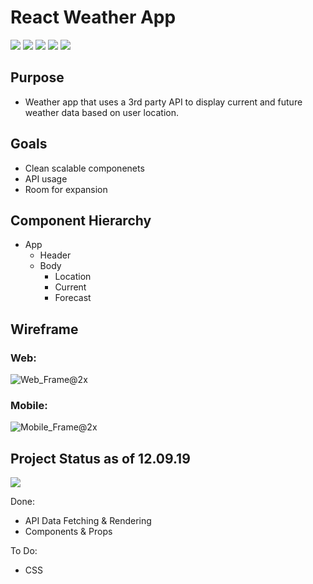 # React Weather App

![](http://bestanimations.com/Site/Construction/under-construction-gif-6.gif)
![](http://bestanimations.com/Site/Construction/under-construction-gif-6.gif)
![](http://bestanimations.com/Site/Construction/under-construction-gif-6.gif)
![](http://bestanimations.com/Site/Construction/under-construction-gif-6.gif)
![](http://bestanimations.com/Site/Construction/under-construction-gif-6.gif)

## Purpose
- Weather app that uses a 3rd party API to display current and future weather data based on user location.

## Goals
- Clean scalable componenets
- API usage
- Room for expansion 


## Component Hierarchy
- App
  - Header
  - Body
    - Location
    - Current
    - Forecast

## Wireframe
### Web:

![Web_Frame@2x](https://user-images.githubusercontent.com/45345315/57752356-e7682b80-76b6-11e9-97e7-e809d108e5cc.png)


### Mobile:

![Mobile_Frame@2x](https://user-images.githubusercontent.com/45345315/57752418-1aaaba80-76b7-11e9-8c91-10666129ff06.png)


## Project Status as of 12.09.19
![](https://i.imgflip.com/3iybib.gif)

Done:
  - API Data Fetching & Rendering
  - Components & Props
  
To Do:
  - CSS
